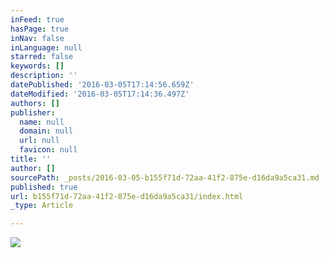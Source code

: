 ```yaml
---
inFeed: true
hasPage: true
inNav: false
inLanguage: null
starred: false
keywords: []
description: ''
datePublished: '2016-03-05T17:14:56.659Z'
dateModified: '2016-03-05T17:14:36.497Z'
authors: []
publisher:
  name: null
  domain: null
  url: null
  favicon: null
title: ''
author: []
sourcePath: _posts/2016-03-05-b155f71d-72aa-41f2-875e-d16da9a5ca31.md
published: true
url: b155f71d-72aa-41f2-875e-d16da9a5ca31/index.html
_type: Article

---
```

![](https://the-grid-user-content.s3-us-west-2.amazonaws.com/87c16297-051a-4e37-93b0-ed1b69ff31e1.jpg)